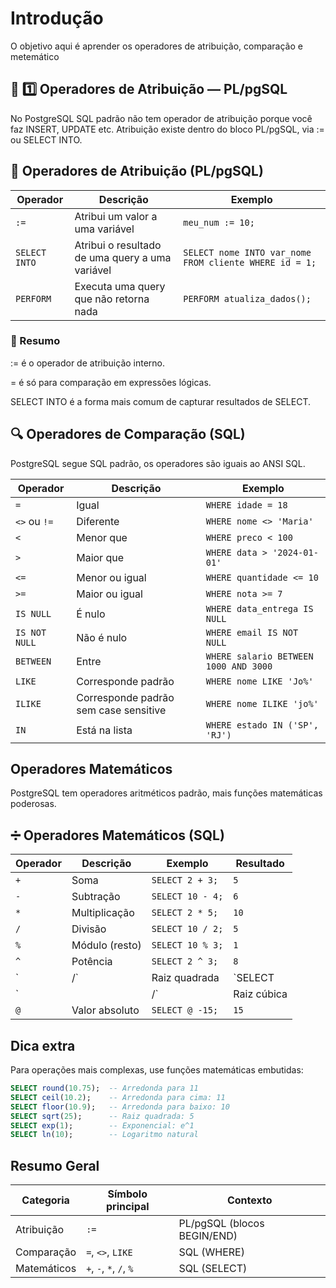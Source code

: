 # Introdução
O objetivo aqui é aprender os operadores de atribuição, comparação e metemático

## 📂 1️⃣ Operadores de Atribuição — PL/pgSQL
No PostgreSQL SQL padrão não tem operador de atribuição porque você faz INSERT, UPDATE etc.
Atribuição existe dentro do bloco PL/pgSQL, via := ou SELECT INTO.

## 📝 Operadores de Atribuição (PL/pgSQL)

| Operador | Descrição | Exemplo |
|----------|-----------|---------|
| `:=` | Atribui um valor a uma variável | `meu_num := 10;` |
| `SELECT INTO` | Atribui o resultado de uma query a uma variável | `SELECT nome INTO var_nome FROM cliente WHERE id = 1;` |
| `PERFORM` | Executa uma query que não retorna nada | `PERFORM atualiza_dados();` |

### 🔑 Resumo

:= é o operador de atribuição interno.

= é só para comparação em expressões lógicas.

SELECT INTO é a forma mais comum de capturar resultados de SELECT.

## 🔍 Operadores de Comparação (SQL)
PostgreSQL segue SQL padrão, os operadores são iguais ao ANSI SQL.

| Operador | Descrição | Exemplo |
|----------|-------------------------|----------------|
| `=` | Igual | `WHERE idade = 18` |
| `<>` ou `!=` | Diferente | `WHERE nome <> 'Maria'` |
| `<` | Menor que | `WHERE preco < 100` |
| `>` | Maior que | `WHERE data > '2024-01-01'` |
| `<=` | Menor ou igual | `WHERE quantidade <= 10` |
| `>=` | Maior ou igual | `WHERE nota >= 7` |
| `IS NULL` | É nulo | `WHERE data_entrega IS NULL` |
| `IS NOT NULL` | Não é nulo | `WHERE email IS NOT NULL` |
| `BETWEEN` | Entre | `WHERE salario BETWEEN 1000 AND 3000` |
| `LIKE` | Corresponde padrão | `WHERE nome LIKE 'Jo%'` |
| `ILIKE` | Corresponde padrão sem case sensitive | `WHERE nome ILIKE 'jo%'` |
| `IN` | Está na lista | `WHERE estado IN ('SP', 'RJ')` |

## Operadores Matemáticos
PostgreSQL tem operadores aritméticos padrão, mais funções matemáticas poderosas.

## ➗ Operadores Matemáticos (SQL)

| Operador | Descrição | Exemplo | Resultado |
|----------|----------------|----------------|----------------|
| `+` | Soma | `SELECT 2 + 3;` | `5` |
| `-` | Subtração | `SELECT 10 - 4;` | `6` |
| `*` | Multiplicação | `SELECT 2 * 5;` | `10` |
| `/` | Divisão | `SELECT 10 / 2;` | `5` |
| `%` | Módulo (resto) | `SELECT 10 % 3;` | `1` |
| `^` | Potência | `SELECT 2 ^ 3;` | `8` |
| `|/` | Raiz quadrada | `SELECT |/ 9;` | `3` |
| `||/` | Raiz cúbica | `SELECT ||/ 27;` | `3` |
| `@` | Valor absoluto | `SELECT @ -15;` | `15` |

## Dica extra
Para operações mais complexas, use funções matemáticas embutidas:

```sql
SELECT round(10.75);  -- Arredonda para 11
SELECT ceil(10.2);    -- Arredonda para cima: 11
SELECT floor(10.9);   -- Arredonda para baixo: 10
SELECT sqrt(25);      -- Raiz quadrada: 5
SELECT exp(1);        -- Exponencial: e^1
SELECT ln(10);        -- Logaritmo natural
```

## Resumo Geral

| Categoria   | Símbolo principal       | Contexto                    |
| ----------- | ----------------------- | --------------------------- |
| Atribuição  | `:=`                    | PL/pgSQL (blocos BEGIN/END) |
| Comparação  | `=`, `<>`, `LIKE`       | SQL (WHERE)                 |
| Matemáticos | `+`, `-`, `*`, `/`, `%` | SQL (SELECT)                |
